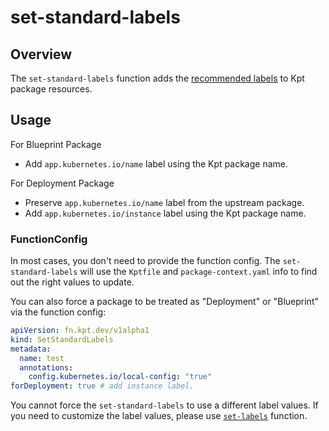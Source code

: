 # set-standard-labels

## Overview

<!--mdtogo:Short-->

The `set-standard-labels` function adds the [recommended labels] to Kpt package resources.

<!--mdtogo-->

## Usage

For Blueprint Package

- Add `app.kubernetes.io/name` label using the Kpt package name.

For Deployment  Package

- Preserve `app.kubernetes.io/name` label from the upstream package.
- Add `app.kubernetes.io/instance` label using the Kpt package name.

### FunctionConfig

<!--mdtogo:Long-->

In most cases, you don't need to provide the function config. The `set-standard-labels` will
use the `Kptfile` and `package-context.yaml` info to find out the right values to update.

You can also force a package to be treated as "Deployment" or "Blueprint" via the function
config:

```yaml
apiVersion: fn.kpt.dev/v1alpha1
kind: SetStandardLabels
metadata:
  name: test
  annotations:
    config.kubernetes.io/local-config: "true"
forDeployment: true # add instance label.
```

You cannot force the `set-standard-labels` to use a different label values. If you need to 
customize the label values, please use [`set-labels`] function.

<!--mdtogo-->

[labels]: https://kubernetes.io/docs/concepts/overview/working-with-objects/labels/

[recommended labels]: https://kubernetes.io/docs/concepts/overview/working-with-objects/common-labels/

[commonlabels]: https://github.com/kubernetes-sigs/kustomize/blob/master/api/konfig/builtinpluginconsts/commonlabels.go#L6

[`set-labels`]: https://catalog.kpt.dev/set-labels/v0.2/